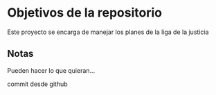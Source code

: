 # Objetivos de la repositorio

Este proyecto se encarga de manejar los planes de la liga de la justicia


## Notas
Pueden hacer lo que quieran...

commit desde github

